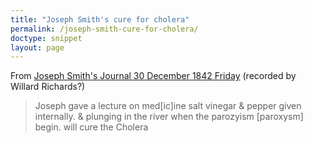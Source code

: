 ```yaml
---
title: "Joseph Smith's cure for cholera"
permalink: /joseph-smith-cure-for-cholera/
doctype: snippet
layout: page
---
```


From [Joseph Smith's Journal 30 December 1842 Friday](http://www.josephsmithpapers.org/paper-summary/journal-december-1842-june-1844-book-1-21-december-1842-10-march-1843/22#full-transcript) (recorded by Willard Richards?)

> Joseph gave a lecture on med[ic]ine salt vinegar & pepper given internally. & plunging in the river when the parozyism [paroxysm] begin. will cure the Cholera
